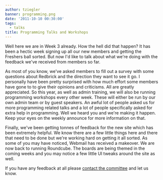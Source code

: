```yaml
---
author: tziegler
banner: programming.png
date: '2011-10-10 00:30:00'
tags:
  - talks
title: Programming Talks and Workshops
---
```


Well here we are in Week 3 already. How the hell did that happen? It has been a
hectic week signing up all our new members and getting the Freshers ball sorted.
But now I'd like to talk about what we're doing with the feedback we've received
from members so far.

 <!-- more -->

As most of you know, we've asked members to fill out a survey with some
questions about Redbrick and the direction they want to see it go. I personally
have been pretty surprised with how much effort some members have gone to to
give their opinions and criticisms. All are greatly appreciated. So this year,
as well as admin training, we will also be running programming workshops every
other week. These will either be run by our own admin team or by guest speakers.
An awful lot of people asked us for more programming related talks and a lot of
people specifically asked for extra help in programming. Well we heard you and
we're making it happen. Keep your eyes on the weekly announce for more
information on that.

Finally, we've been getting tonnes of feedback for the new site which has been
extremely helpful. We know there are a few little things here and there that
need to be done but we're working hard on getting it all sorted. As some of you
may have noticed, Webmail has received a makeover. We are now back to running
Roundcube. The boards are being themed in the coming weeks and you may notice a
few little UI tweaks around the site as well.

If you have any feedback at all please
[contact the committee](mailto:committee@redbrick.dcu.ie) and let us know.
